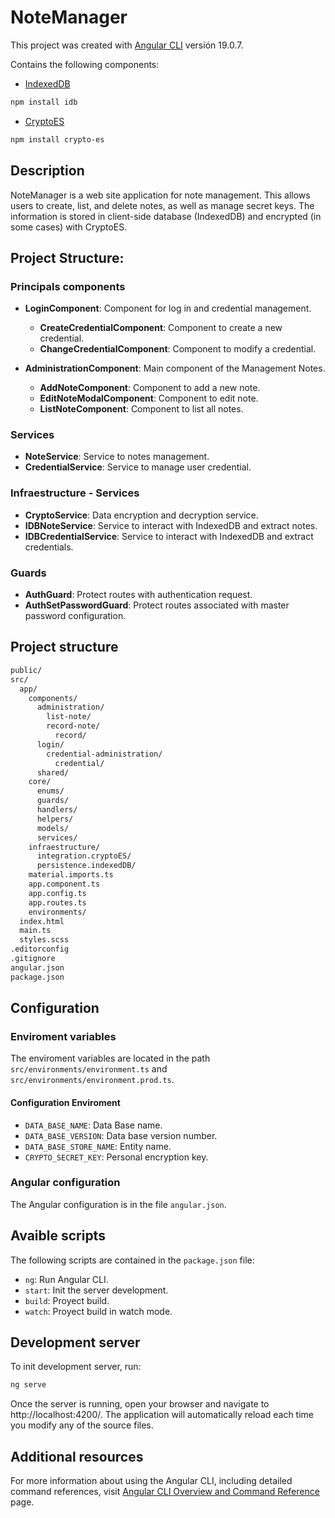 # NoteManager

This project was created with [Angular CLI](https://github.com/angular/angular-cli) versión 19.0.7.

Contains the following components:

- [IndexedDB](https://developer.mozilla.org/en-US/docs/Web/API/IndexedDB_API)
```bash
npm install idb
```

- [CryptoES](https://www.npmjs.com/package/crypto-es)
```bash
npm install crypto-es        
```

## Description

NoteManager is a web site application for note management. This allows users to create, list, and delete notes, as well as manage secret keys.
The information is stored in client-side database (IndexedDB) and encrypted (in some cases) with CryptoES.

## Project Structure:

### Principals components

- **LoginComponent**: Component for log in and credential management.
  - **CreateCredentialComponent**: Component to create a new credential.
  - **ChangeCredentialComponent**: Component to modify a credential.

- **AdministrationComponent**: Main component of the Management Notes.
  - **AddNoteComponent**: Component to add a new note.
  - **EditNoteModalComponent**: Component to edit note.
  - **ListNoteComponent**: Component to list all notes.

### Services

- **NoteService**: Service to notes management.
- **CredentialService**: Service to manage user credential.

### Infraestructure - Services

- **CryptoService**: Data encryption and decryption service.
- **IDBNoteService**: Service to interact with IndexedDB and extract notes.
- **IDBCredentialService**: Service to interact with IndexedDB and extract credentials.

### Guards

- **AuthGuard**: Protect routes with authentication request.
- **AuthSetPasswordGuard**: Protect routes associated with master password configuration.

## Project structure

```markdown
public/
src/
  app/
    components/
      administration/
        list-note/
        record-note/
          record/
      login/
        credential-administration/
          credential/
      shared/
    core/
      enums/
      guards/
      handlers/
      helpers/
      models/
      services/
    infraestructure/
      integration.cryptoES/
      persistence.indexedDB/
    material.imports.ts
    app.component.ts
    app.config.ts
    app.routes.ts
    environments/
  index.html
  main.ts
  styles.scss
.editorconfig
.gitignore
angular.json
package.json
```

## Configuration

### Enviroment variables

The enviroment variables are located in the path `src/environments/environment.ts` and `src/environments/environment.prod.ts`.

#### Configuration Enviroment

- `DATA_BASE_NAME`: Data Base name.
- `DATA_BASE_VERSION`: Data base version number.
- `DATA_BASE_STORE_NAME`: Entity name.
- `CRYPTO_SECRET_KEY`: Personal encryption key.

### Angular configuration

The Angular configuration is in the file `angular.json`.

## Avaible scripts

The following scripts are contained in the `package.json` file:

- `ng`: Run Angular CLI.
- `start`: Init the server development.
- `build`: Proyect build.
- `watch`: Proyect build in watch mode.

## Development server

To init development server, run:
```bash
ng serve
```
Once the server is running, open your browser and navigate to http://localhost:4200/. The application will automatically reload each time you modify any of the source files.

## 

## Additional resources


For more information about using the Angular CLI, including detailed command references, visit [Angular CLI Overview and Command Reference](https://angular.dev/tools/cli) page.
